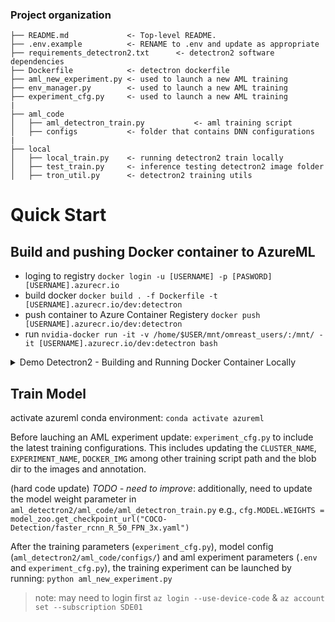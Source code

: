 ### Project organization

```
├── README.md             <- Top-level README.
├── .env.example          <- RENAME to .env and update as appropriate
├── requirements_detectron2.txt      <- detectron2 software dependencies
├── Dockerfile            <- detectron dockerfile 
├── aml_new_experiment.py <- used to launch a new AML training 
├── env_manager.py        <- used to launch a new AML training 
├── experiment_cfg.py     <- used to launch a new AML training 
|
├── aml_code
│   ├── aml_detectron_train.py           <- aml training script
│   ├── configs           <- folder that contains DNN configurations
|
├── local
│   ├── local_train.py    <- running detectron2 train locally
│   ├── test_train.py     <- inference testing detectron2 image folder
│   ├── tron_util.py      <- detectron2 training utils
```

# Quick Start


## Build and pushing Docker container to AzureML

- loging to registry `docker login -u [USERNAME] -p [PASWORD] [USERNAME].azurecr.io`
- build docker `docker build . -f Dockerfile -t [USERNAME].azurecr.io/dev:detectron`
- push container to Azure Container Registery `docker push [USERNAME].azurecr.io/dev:detectron`
- run `nvidia-docker run -it -v /home/$USER/mnt/omreast_users/:/mnt/ -it [USERNAME].azurecr.io/dev:detectron bash`

<details>
 <summary>Demo Detectron2 - Building and Running Docker Container Locally</summary>

First, build the docker container to run detectron2 and azureml packages
```sh
docker build . -f Dockerfile -t aml_detectron
nvidia-docker run -it -v /mnt/omreast_users/:/mnt/omreast_users/ -v /home/${USER}/azureml_cv/aml_detectron2/:/home/${USER}/azureml_cv/aml_detectron2/ aml_detectron bash
cd /home/${USER}/azureml_cv/aml_detectron2/
python local_train.py
```

Once satisfied with the `Dockerfile` and packages, you can now assign the docker image tags with the [Azure Container Registery](https://docs.microsoft.com/en-us/azure/container-registry/container-registry-troubleshoot-login):

```sh
# can get login infor in the Azure Container Registery 
docker login -u [USERNAME] [USERNAME].azurecr.io

# re tag the docker image to the Azure container registry
docker tag aml_detectron:latest [USERNAME].azurecr.io/dev:detectron

# (optional) or you can just rebuild it from file
docker build . -f Docker/Dockerfile -t [USERNAME].azurecr.io/dev:detectron
docker push [USERNAME].azurecr.io/dev:detectron
```

</details>



## Train Model

activate azureml conda environment: `conda activate azureml`

Before lauching an AML experiment update: `experiment_cfg.py` to include the latest training configurations. This includes updating the `CLUSTER_NAME`, `EXPERIMENT_NAME`, `DOCKER_IMG` among other training script path and the blob dir to the images and annotation. 

(hard code update) _TODO - need to improve_: additionally, need to update the model weight parameter in `aml_detectron2/aml_code/aml_detectron_train.py` e.g., `cfg.MODEL.WEIGHTS = model_zoo.get_checkpoint_url("COCO-Detection/faster_rcnn_R_50_FPN_3x.yaml")`


After the training parameters (`experiment_cfg.py`), model config (`aml_detectron2/aml_code/configs/`) and aml experiment parameters (`.env` and `experiment_cfg.py`), the training experiment can be launched by running: `python aml_new_experiment.py`
> note: may need to login first `az login --use-device-code` & `az account set --subscription SDE01`

